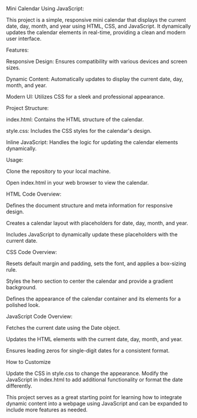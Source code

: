 Mini Calendar Using JavaScript:

This project is a simple, responsive mini calendar that displays the current date, day, month, and year using HTML, CSS, and JavaScript. It dynamically updates the calendar elements in real-time, providing a clean and modern user interface.


Features:

Responsive Design: Ensures compatibility with various devices and screen sizes.

Dynamic Content: Automatically updates to display the current date, day, month, and year.

Modern UI: Utilizes CSS for a sleek and professional appearance.


Project Structure:

index.html: Contains the HTML structure of the calendar.

style.css: Includes the CSS styles for the calendar's design.

Inline JavaScript: Handles the logic for updating the calendar elements dynamically.


Usage:

Clone the repository to your local machine.

Open index.html in your web browser to view the calendar.


HTML Code Overview:

Defines the document structure and meta information for responsive design.

Creates a calendar layout with placeholders for date, day, month, and year.

Includes JavaScript to dynamically update these placeholders with the current date.


CSS Code Overview:


Resets default margin and padding, sets the font, and applies a box-sizing rule.

Styles the hero section to center the calendar and provide a gradient background.

Defines the appearance of the calendar container and its elements for a polished look.


JavaScript Code Overview:


Fetches the current date using the Date object.

Updates the HTML elements with the current date, day, month, and year.

Ensures leading zeros for single-digit dates for a consistent format.


How to Customize

Update the CSS in style.css to change the appearance.
Modify the JavaScript in index.html to add additional functionality or format the date differently.

This project serves as a great starting point for learning how to integrate dynamic content into a webpage using JavaScript and can be expanded to include more features as needed.
